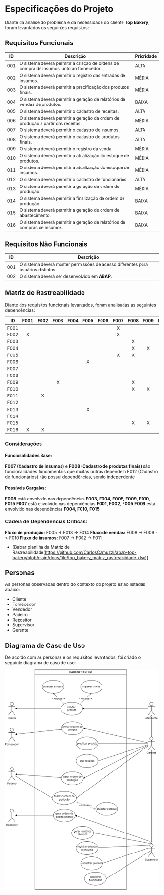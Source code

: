 # Especificações do Projeto

Diante da análise do problema e da necessidade do cliente **Top Bakery**, foram levantados os seguintes requisitos:

## Requisitos Funcionais

| ID   | Descrição | Prioridade |
|------|-----------|-----|
| 001  | O sistema deverá permitir a criação de ordens de compra de insumos junto ao fornecedor. | ALTA |
| 002  | O sistema deverá permitir o registro das entradas de insumos. | MÉDIA |
| 003  | O sistema deverá permitir a precificação dos produtos finais. | MÉDIA |
| 004  | O sistema deverá permitir a geração de relatórios de vendas de produtos. | BAIXA |
| 005  | O sistema deverá permitir o cadastro de receitas. | ALTA |
| 006  | O sistema deverá permitir a geração da ordem de produção a partir das receitas. | MÉDIA |
| 007  | O sistema deverá permitir o cadastro de insumos. | ALTA |
| 008  | O sistema deverá permitir o cadastro de produtos finais. | ALTA |
| 009  | O sistema deverá permitir o registro da venda. | MÉDIA |
| 010  | O sistema deverá permitir a atualização do estoque de produtos. | MÉDIA |
| 011  | O sistema deverá permitir a atualização do estoque de insumos. | MÉDIA |
| 012  | O sistema deverá permitir o cadastro de funcionários. | ALTA |
| 013  | O sistema deverá permitir a geração de ordem de produção. | MÉDIA |
| 014  | O sistema deverá permitir a finalização de ordem de produção. | BAIXA |
| 015  | O sistema deverá permitir a geração de ordem de abastecimento. | BAIXA |
| 016  | O sistema deverá permitir a geração de relatórios de compras de insumos. | BAIXA |

## Requisitos Não Funcionais

| ID   | Descrição |
|------|-----------|
| 001  | O sistema deverá manter permissões de acesso diferentes para usuários distintos. |
| 002  | O sistema deverá ser desenvolvido em **ABAP**. |

## Matriz de Rastreabilidade

Diante dos requisitos funcionais levantados, foram analisadas as seguintes dependências:

| ID   | F001 | F002 | F003 | F004 | F005 | F006 | F007 | F008 | F009 | F010 | F011 | F012 | F013 | F014 | F015 | F016 | 
|:----:|:----:|:----:|:----:|:----:|:----:|:----:|:----:|:----:|:----:|:----:|:----:|:----:|:----:|:----:|:----:|:----:|
| F001 |      |      |      |      |      |      | X    |      |      |      |      |      |      |      |      |      |
| F002 | X    |      |      |      |      |      | X    |      |      |      |      |      |      |      |      |      |
| F003 |      |      |      |      |      |      |      | X    |      |      |      |      |      |      |      |      |
| F004 |      |      |      |      |      |      |      | X    | X    |      |      |      |      |      |      |      |
| F005 |      |      |      |      |      |      | X    | X    |      |      |      |      |      |      |      |      |
| F006 |      |      |      |      | X    |      |      |      |      |      |      |      |      |      |      |      |
| F007 |      |      |      |      |      |      |      |      |      |      |      |      |      |      |      |      |
| F008 |      |      |      |      |      |      |      |      |      |      |      |      |      |      |      |      |
| F009 |      |      | X    |      |      |      |      | X    |      |      |      |      |      |      |      |      |
| F010 |      |      |      |      |      |      |      | X    | X    |      |      |      |      |      |      |      |
| F011 |      | X    |      |      |      |      |      |      |      |      |      |      | X    | X    |      |      |
| F012 |      |      |      |      |      |      |      |      |      |      |      |      |      |      |      |      |      
| F013 |      |      |      |      | X    |      |      |      |      |      |      |      |      |      |      |      |      
| F014 |      |      |      |      |      |      |      |      |      |      |      |      | X    |      |      |      |     
| F015 |      |      |      |      |      |      |      | X    | X    |      |      |      |      |      |      |      |      
| F016 | X    | X    |      |      |      |      |      |      |      |      |      |      |      |      |      |      |      

### Considerações

#### Funcionalidades Base:
**F007 (Cadastro de insumos)** e **F008 (Cadastro de produtos finais)** são funcionalidades fundamentais que muitas outras dependem
F012 (Cadastro de funcionários) não possui dependências, sendo independente

#### Possíveis Gargalos:
**F008** está envolvido nas dependências **F003, F004, F005, F009, F010, F015**
**F007** está envolvido nas dependências **F001, F002, F005**
**F009** está envolvido nas dependências **F004, F010, F015**

### Cadeia de Dependências Críticas:
**Fluxo de produção:** F005 -> F013 -> F014 
**Fluxo de vendas:** F008 -> F009 -> F010 
**Fluxo de insumos:** F007 -> F002 -> F011 

-  [Baixar planilha da Matriz de Rastreabilidade(https://github.com/CarlosCamuzzi/abap-top-bakery/blob/main/docs/file/top_bakery_matriz_rastreabiidade.xlsx)]

## Personas

As personas observadas dentro do contexto do projeto estão listadas abaixo:
- Cliente
- Fornecedor
- Vendedor
- Padeiro
- Repositor
- Supervisor
- Gerente

## Diagrama de Caso de Uso

De acordo com as personas e os requisitos levantados, foi criado o seguinte diagrama de caso de uso:

<img src="https://github.com/CarlosCamuzzi/abap-top-bakery/blob/main/docs/img/diagrama_caso_uso_bakery.png" alt="Top Bakery: Caso de Uso" width="500" height="722">
